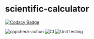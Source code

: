 # scientific-calculator

[![Codacy Badge](https://api.codacy.com/project/badge/Grade/08bdaf08da914aa18735553fb121bc7a)](https://app.codacy.com/manual/99002612/scientific-calculator?utm_source=github.com&utm_medium=referral&utm_content=99002612/scientific-calculator&utm_campaign=Badge_Grade_Dashboard)

![cppcheck-action](https://github.com/99002612/scientific-calculator/workflows/cppcheck-action/badge.svg)
![CI](https://github.com/99002612/scientific-calculator/workflows/CI/badge.svg?branch=master)
![Unit testing](https://github.com/99002612/scientific-calculator/workflows/Unit%20testing/badge.svg)
